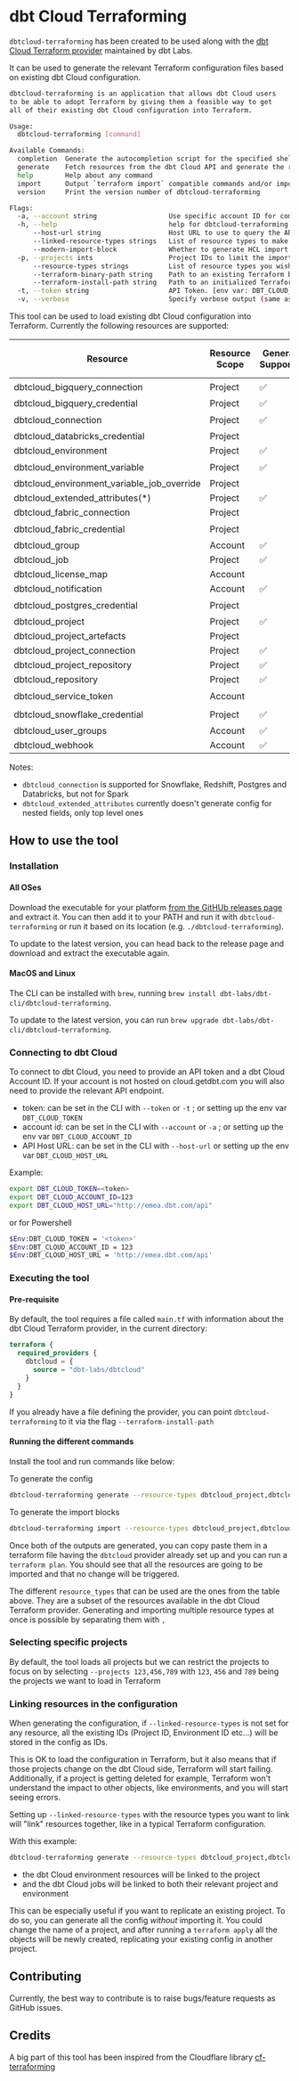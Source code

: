# dbt Cloud Terraforming

`dbtcloud-terraforming` has been created to be used along with the [dbt Cloud Terraform provider](https://registry.terraform.io/providers/dbt-labs/dbtcloud/latest) maintained by dbt Labs.

It can be used to generate the relevant Terraform configuration files based on existing dbt Cloud configuration.

```sh
dbtcloud-terraforming is an application that allows dbt Cloud users
to be able to adopt Terraform by giving them a feasible way to get
all of their existing dbt Cloud configuration into Terraform.

Usage:
  dbtcloud-terraforming [command]

Available Commands:
  completion  Generate the autocompletion script for the specified shell
  generate    Fetch resources from the dbt Cloud API and generate the respective Terraform stanzas
  help        Help about any command
  import      Output `terraform import` compatible commands and/or import blocks (require terraform >= 1.5) in order to import resources into state
  version     Print the version number of dbtcloud-terraforming

Flags:
  -a, --account string                  Use specific account ID for commands. [env var: DBT_CLOUD_ACCOUNT_ID]
  -h, --help                            help for dbtcloud-terraforming
      --host-url string                 Host URL to use to query the API, includes the /api part. [env var: DBT_CLOUD_HOST_URL]
      --linked-resource-types strings   List of resource types to make dependencies links to instead of using IDs. Can be set to 'all' for linking all resources
      --modern-import-block             Whether to generate HCL import blocks for generated resources instead of terraform import compatible CLI commands. This is only compatible with Terraform 1.5+
  -p, --projects ints                   Project IDs to limit the import for. Imports all projects if not set. [env var: DBT_CLOUD_PROJECTS]
      --resource-types strings          List of resource types you wish to generate
      --terraform-binary-path string    Path to an existing Terraform binary (otherwise, one will be downloaded)
      --terraform-install-path string   Path to an initialized Terraform working directory (default ".")
  -t, --token string                    API Token. [env var: DBT_CLOUD_TOKEN]
  -v, --verbose                         Specify verbose output (same as setting log level to debug)
```

This tool can be used to load existing dbt Cloud configuration into Terraform. Currently the following resources are supported:

| Resource                                   | Resource Scope | Generate Supported | Import Supported | Requires manual setup |
| ------------------------------------------ | -------------- | ------------------ | ---------------- | --------------------- |
| dbtcloud_bigquery_connection               | Project        | ✅                 | ✅               | 🔒                    |
| dbtcloud_bigquery_credential               | Project        | ✅                 | ✅               |                       |
| dbtcloud_connection                        | Project        | ✅                 | ✅               | 🔒*                   |
| dbtcloud_databricks_credential             | Project        |                    |                  |                       |
| dbtcloud_environment                       | Project        | ✅                 | ✅               |                       |
| dbtcloud_environment_variable              | Project        | ✅                 | ✅               | 🔒*                   |
| dbtcloud_environment_variable_job_override | Project        |                    |                  |                       |
| dbtcloud_extended_attributes(*)            | Project        | ✅                 | ✅               |                       |
| dbtcloud_fabric_connection                 | Project        |                    |                  |                       |
| dbtcloud_fabric_credential                 | Project        |                    |                  | 🔒                    |
| dbtcloud_group                             | Account        | ✅                 | ✅               |                       |
| dbtcloud_job                               | Project        | ✅                 | ✅               |                       |
| dbtcloud_license_map                       | Account        |                    |                  |                       |
| dbtcloud_notification                      | Account        | ✅                 | ✅               |                       |
| dbtcloud_postgres_credential               | Project        |                    |                  | 🔒*                   |
| dbtcloud_project                           | Project        | ✅                 | ✅               |                       |
| dbtcloud_project_artefacts                 | Project        |                    |                  |                       |
| dbtcloud_project_connection                | Project        | ✅                 | ✅               |                       |
| dbtcloud_project_repository                | Project        | ✅                 | ✅               |                       |
| dbtcloud_repository                        | Project        | ✅                 | ✅               |                       |
| dbtcloud_service_token                     | Account        |                    |                  | 🔒                    |
| dbtcloud_snowflake_credential              | Project        | ✅                 | ✅               | 🔒                    |
| dbtcloud_user_groups                       | Account        | ✅                 | ✅               |                       |
| dbtcloud_webhook                           | Account        | ✅                 | ✅               |                       |

Notes:

- `dbtcloud_connection` is supported for Snowflake, Redshift, Postgres and Databricks, but not for Spark
- `dbtcloud_extended_attributes` currently doesn't generate config for nested fields, only top level ones

## How to use the tool

### Installation

#### All OSes

Download the executable for your platform [from the GitHUb releases page](https://github.com/dbt-labs/dbtcloud-terraforming/releases/tag/v0.2.0) and extract it.
You can then add it to your PATH and run it with `dbtcloud-terraforming` or run it based on its location (e.g. `./dbtcloud-terraforming`).

To update to the latest version, you can head back to the release page and download and extract the executable again.

#### MacOS and Linux

The CLI can be installed with `brew`, running `brew install dbt-labs/dbt-cli/dbtcloud-terraforming`.

To update to the latest version, you can run `brew upgrade dbt-labs/dbt-cli/dbtcloud-terraforming`.

### Connecting to dbt Cloud

To connect to dbt Cloud, you need to provide an API token and a dbt Cloud Account ID. If your account is not hosted on cloud.getdbt.com you will also need to provide the relevant API endpoint.

- token: can be set in the CLI with `--token` or `-t` ; or setting up the env var `DBT_CLOUD_TOKEN`
- account id: can be set in the CLI with `--account` or `-a` ; or setting up the env var `DBT_CLOUD_ACCOUNT_ID`
- API Host URL: can be set in the CLI with `--host-url` or setting up the env var `DBT_CLOUD_HOST_URL`

Example:

```sh
export DBT_CLOUD_TOKEN=<token>
export DBT_CLOUD_ACCOUNT_ID=123
export DBT_CLOUD_HOST_URL="http://emea.dbt.com/api"
```

or for Powershell

```sh
$Env:DBT_CLOUD_TOKEN = '<token>'
$Env:DBT_CLOUD_ACCOUNT_ID = 123
$Env:DBT_CLOUD_HOST_URL = 'http://emea.dbt.com/api'
```

### Executing the tool

#### Pre-requisite

By default, the tool requires a file called `main.tf` with information about the dbt Cloud Terraform provider, in the current directory:

```tf
terraform {
  required_providers {
    dbtcloud = {
      source = "dbt-labs/dbtcloud"
    }
  }
}
```

If you already have a file defining the provider, you can point `dbtcloud-terraforming` to it via the flag `--terraform-install-path`

#### Running the different commands

Install the tool and run commands like below:

To generate the config

```sh
dbtcloud-terraforming generate --resource-types dbtcloud_project,dbtcloud_environment,dbtcloud_job --linked-resource-types dbtcloud_project,dbtcloud_environment
```

To generate the import blocks

```sh
dbtcloud-terraforming import --resource-types dbtcloud_project,dbtcloud_environment,dbtcloud_job --modern-import-block
```

Once both of the outputs are generated, you can copy paste them in a terraform file having the `dbtcloud` provider already set up and you can run a `terraform plan`.
You should see that all the resources are going to be imported and that no change will be triggered.

The different `resource_types` that can be used are the ones from the table above. They are a subset of the resources available in the dbt Cloud Terraform provider.
Generating and importing multiple resource types at once is possible by separating them with `,`

### Selecting specific projects

By default, the tool loads all projects but we can restrict the projects to focus on by selecting `--projects 123,456,789` with `123`, `456` and `789` being the projects we want to load in Terraform

### Linking resources in the configuration

When generating the configuration, if `--linked-resource-types` is not set for any resource, all the existing IDs (Project ID, Environment ID etc...) will be stored in the config as IDs.

This is OK to load the configuration in Terraform, but it also means that if those projects change on the dbt Cloud side, Terraform will start failing.
Additionally, if a project is getting deleted for example, Terraform won't understand the impact to other objects, like environments, and you will start seeing errors.

Setting up `--linked-resource-types` with the resource types you want to link will "link" resources together, like in a typical Terraform configuration.

With this example:

```sh
dbtcloud-terraforming generate --resource-types dbtcloud_project,dbtcloud_environment,dbtcloud_job --linked-resource-types dbtcloud_project,dbtcloud_environment
```

- the dbt Cloud environment resources will be linked to the project
- and the dbt Cloud jobs will be linked to both their relevant project and environment

This can be especially useful if you want to replicate an existing project. To do so, you can generate all the config *without* importing it. You could change the name of a project, and after running a `terraform apply` all the objects will be newly created, replicating your existing config in another project.

## Contributing

Currently, the best way to contribute is to raise bugs/feature requests as GitHub issues.

## Credits

A big part of this tool has been inspired from the Cloudflare library [cf-terraforming](https://github.com/cloudflare/cf-terraforming/tree/master)
